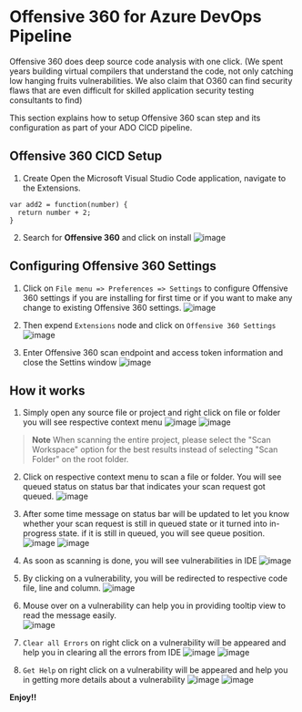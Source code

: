 # Offensive 360 for Azure DevOps Pipeline

Offensive 360 does deep source code analysis with one click. (We spent years building virtual compilers that understand the code, not only catching low hanging fruits vulnerabilities. We also claim that O360 can find security flaws that are even difficult for skilled application security testing consultants to find)

This section explains how to setup Offensive 360 scan step and its configuration as part of your ADO CICD pipeline.

## Offensive 360 CICD Setup

1. Create Open the Microsoft Visual Studio Code application, navigate to the Extensions. 
```
var add2 = function(number) {
  return number + 2;
}
```


2. Search for **Offensive 360** and click on install
![image](https://user-images.githubusercontent.com/13881466/179386453-26f108b4-7869-4dac-9766-69cb8f27207f.png)


## Configuring Offensive 360 Settings
1. Click on `File menu => Preferences => Settings` to configure Offensive 360 settings if you are installing for first time or if you want to make any change to existing Offensive 360 settings.
![image](https://user-images.githubusercontent.com/13881466/179177844-bb73f6fe-6115-4840-a46c-9493f6bbb49f.png)

2. Then expend `Extensions` node and click on `Offensive 360 Settings`
![image](https://user-images.githubusercontent.com/13881466/179180063-ac05e749-ec93-4150-8ce9-c7093a30ccc8.png)

3. Enter Offensive 360 scan endpoint and access token information and close the Settins window
![image](https://user-images.githubusercontent.com/13881466/179180236-8c81eca0-b10e-43da-816f-b620700dde2e.png)


## How it works
1. Simply open any source file or project and right click on file or folder you will see respective context menu
![image](https://user-images.githubusercontent.com/13881466/179181906-37b252bf-2b5f-4ac1-863c-b814be0b8774.png)
![image](https://user-images.githubusercontent.com/13881466/179182052-4b8011f3-60d7-4515-9ebb-6a3643a08d9d.png)

> **Note** 
> When scanning the entire project, please select the "Scan Workspace" option for the best results instead of selecting "Scan Folder" on the root folder.

2. Click on respective context menu to scan a file or folder. You will see queued status on status bar that indicates your scan request got queued.
![image](https://user-images.githubusercontent.com/13881466/179186988-f968c6dc-c0f5-40b7-b04e-3de3f5ab7db3.png)

 3. After some time message on status bar will be updated to let you know whether your scan request is still in queued state or it turned into in-progress state. if it is still in queued, you will see queue position.
 ![image](https://user-images.githubusercontent.com/13881466/179187742-0e9b008c-2d8d-4c96-98b0-c5cbef2f7e8e.png)
 ![image](https://user-images.githubusercontent.com/13881466/183276079-823d9824-804f-453c-88b3-fa1ec7757921.png)

4. As soon as scanning is done, you will see vulnerabilities in IDE
![image](https://user-images.githubusercontent.com/13881466/179190467-f683aefa-0bbc-4939-a654-5f3ecd975d26.png)

5. By clicking on a vulnerability, you will be redirected to respective code file, line and column.
![image](https://user-images.githubusercontent.com/13881466/179195045-62fadc58-7bcb-44c3-a6ff-4f881185921f.png)

6. Mouse over on a vulnerability can help you in providing tooltip view to read the message easily.     
![image](https://user-images.githubusercontent.com/13881466/179195366-5ef41a06-8b06-4857-8e43-743659c842ac.png)
 
7. `Clear all Errors` on right click on a vulnerability will be appeared and help you in clearing all the errors from IDE
![image](https://user-images.githubusercontent.com/13881466/179200514-6947b5b6-cf94-417a-a52a-e2e60e532efd.png)
![image](https://user-images.githubusercontent.com/13881466/179200874-1d5106bb-290b-4b67-a1db-b06757308708.png)


8. `Get Help` on right click on a vulnerability will be appeared and help you in getting more details about a vulnerability
![image](https://user-images.githubusercontent.com/13881466/179200708-c796e7e8-db5d-4e64-b6b4-f6bab9747881.png)
![image](https://user-images.githubusercontent.com/13881466/179200804-21bc6707-6640-419d-8900-e6fec612eee3.png)

**Enjoy!!**
